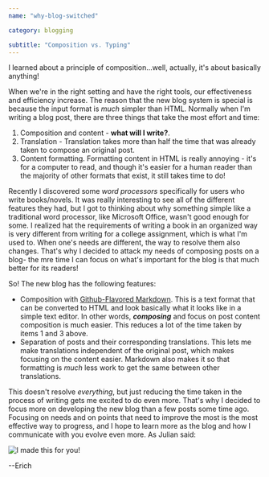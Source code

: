 ```yaml
---
name: "why-blog-switched"

category: blogging

subtitle: "Composition vs. Typing"
---
```

I learned about a principle of composition...well, actually, it's about basically anything!

When we're in the right setting and have the right tools, our effectiveness and efficiency increase. The reason that the new blog system is special is because the input format is *much* simpler than HTML.
Normally when I'm writing a blog post, there are three things that take the most effort and time:

1. Composition and content - **what will I write?**.
2. Translation - Translation takes more than half the time that was already taken to compose an original post.
3. Content formatting. Formatting content in HTML is really annoying - it's for a computer to read, and though it's easier for a human reader than the majority of other formats that exist, it still takes time to do!

Recently I discovered some *word processors* specifically for users who write books/novels.
It was really interesting to see all of the different features they had, but I got to thinking about why something simple like a traditional word processor, like Microsoft Office, wasn't good enough for some.
I realized hat the requirements of writing a book in an organized way is very different from writing for a college assignment, which is what I'm used to.
When one's needs are different, the way to resolve them also changes. That's why I decided to attack my needs of composing posts on a blog- the mre time I can focus on what's important for the blog is that much better for its readers!

So! The new blog has the following features:

* Composition with [Github-Flavored Markdown](https://help.github.com/articles/github-flavored-markdown/). This is a text format that can be converted to HTML and look basically what it looks like in a simple text editor. In other words, ***composing*** and focus on post content composition is much easier. This reduces a lot of the time taken by items 1 and 3 above.
* Separation of posts and their corresponding translations. This lets me make translations independent of the original post, which makes focusing on the content easier. Markdown also makes it so that formatting is *much* less work to get the same between other translations.

This doesn't resolve *everything*, but just reducing the time taken in the process of writing gets me excited to do even more. That's why I decided to focus more on developing the new blog than a few posts some time ago.
Focusing on needs and on points that need to improve the most is the most effective way to progress, and I hope to learn more as the blog and how I communicate with you evolve even more. As Julian said:

![I made this for you!](http://i.imgur.com/ii7x3d9.gif)

--Erich